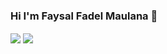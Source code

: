 ### Hi I'm Faysal Fadel Maulana 👋

<img align="center" src="https://github-readme-stats.vercel.app/api?username=anuraghazra&show_icons=true&theme=vue-dark" />
<img align="center" src="https://github-readme-stats.vercel.app/api/pin/?username=ffadelm&theme=vue-dark" />
<!--
**ffadelm/ffadelm** is a ✨ _special_ ✨ repository because its `README.md` (this file) appears on your GitHub profile.

Here are some ideas to get you started:

- 🔭 I’m currently working on ...
- 🌱 I’m currently learning ...
- 👯 I’m looking to collaborate on ...
- 🤔 I’m looking for help with ...
- 💬 Ask me about ...
- 📫 How to reach me: ...
- 😄 Pronouns: ...
- ⚡ Fun fact: ...
-->
